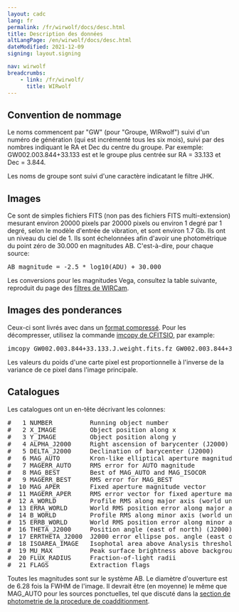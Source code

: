 ```yaml
---
layout: cadc
lang: fr
permalink: /fr/wirwolf/docs/desc.html
title: Description des données
altLangPage: /en/wirwolf/docs/desc.html
dateModified: 2021-12-09
signing: layout.signing

nav: wirwolf
breadcrumbs:
    - link: /fr/wirwolf/
      title: WIRwolf
---
```

<h2>Convention de nommage</h2>
<p>
    Le noms commencent par "GW"
    (pour "Groupe, WIRwolf") suivi d'un num&eacute;ro de g&eacute;n&eacute;ration (qui est
    incr&eacute;ment&eacute; tous les six mois), suivi par des nombres indiquant le
    RA et Dec du centre du groupe. Par exemple: GW002.003.844+33.133
    est et le groupe plus centr&eacute;e sur RA = 33.133 et Dec =
    3.844.
</p>
<p>
    Les noms de groupe sont suivi d'une caract&egrave;re indicatant le filtre JHK.
</p>
<h2>Images</h2>
<p>
    Ce sont de simples fichiers FITS (non pas des fichiers FITS
    multi-extension) mesurant environ 20000 pixels par 20000 pixels ou
    environ 1 degr&eacute; par 1 degr&eacute;, selon le mod&egrave;le d'entr&eacute;e de
    vibration, et sont environ 1.7 Gb. Ils ont un niveau du ciel de
    1. Ils sont &eacute;chelonn&eacute;es afin d'avoir une photom&eacute;trique du point
    z&eacute;ro de 30.000 en magnitudes AB. C'est-&agrave;-dire, pour chaque source:
</p>
<pre>
AB_magnitude = -2.5 * log10(ADU) + 30.000
</pre>
<p>
    Les conversions pour les magnitudes Vega, consultez la table suivante, reproduit
    du page des <a href="/fr/wirwolf/docs/filt.html">filtres de WIRCam</a>.
</p>
<h2>Images des ponderances</h2>
<p>
    Ceux-ci sont livr&eacute;s avec dans un <a rel="external" href="https://heasarc.gsfc.nasa.gov/docs/software/fitsio/compression.html">format
    compress&eacute;</a>. Pour les d&eacute;compresser, utilisez la commande <a rel="external" href="https://heasarc.gsfc.nasa.gov/docs/software/fitsio/cexamples.html">imcopy de
    CFITSIO</a>, par example:
</p>
<pre>
imcopy GW002.003.844+33.133.J.weight.fits.fz GW002.003.844+33.133.J.weight.fits
</pre>
<p>
    Les valeurs du poids d'une carte pixel est proportionnelle &agrave; l'inverse
    de la variance de ce pixel dans l'image principale.
</p>
<h2>Catalogues</h2>
<p>
Les catalogues ont un en-t&ecirc;te d&eacute;crivant les colonnes:
</p>
<pre>
#   1 NUMBER          Running object number
#   2 X_IMAGE         Object position along x                         [pixel]
#   3 Y_IMAGE         Object position along y                         [pixel]
#   4 ALPHA_J2000     Right ascension of barycenter (J2000)           [deg]
#   5 DELTA_J2000     Declination of barycenter (J2000)               [deg]
#   6 MAG_AUTO        Kron-like elliptical aperture magnitude         [mag]
#   7 MAGERR_AUTO     RMS error for AUTO magnitude                    [mag]
#   8 MAG_BEST        Best of MAG_AUTO and MAG_ISOCOR                 [mag]
#   9 MAGERR_BEST     RMS error for MAG_BEST                          [mag]
#  10 MAG_APER        Fixed aperture magnitude vector                 [mag]
#  11 MAGERR_APER     RMS error vector for fixed aperture mag.        [mag]
#  12 A_WORLD         Profile RMS along major axis (world units)      [deg]
#  13 ERRA_WORLD      World RMS position error along major axis       [pixel]
#  14 B_WORLD         Profile RMS along minor axis (world units)      [deg]
#  15 ERRB_WORLD      World RMS position error along minor axis       [pixel]
#  16 THETA_J2000     Position angle (east of north) (J2000)          [deg]
#  17 ERRTHETA_J2000  J2000 error ellipse pos. angle (east of north)  [deg]
#  18 ISOAREA_IMAGE   Isophotal area above Analysis threshold         [pixel**2]
#  19 MU_MAX          Peak surface brightness above background        [mag * arcsec**(-2)]
#  20 FLUX_RADIUS     Fraction-of-light radii                         [pixel]
#  21 FLAGS           Extraction flags
</pre>
<p>
    Toutes les magnitudes sont sur le syst&egrave;me AB.  Le diam&egrave;tre
    d'ouverture est de 6.28 fois la FWHM de l'image. Il devrait &ecirc;tre (en
    moyenne) le m&ecirc;me que MAG_AUTO pour les sources ponctuelles, tel que
    discut&eacute; dans la 
    <a href="/fr/wirwolf/docs/proc.html#photcal">section de photometrie de la procedure de coadditionment</a>.
</p>
